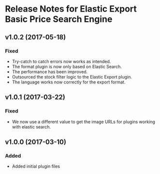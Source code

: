 # Release Notes for Elastic Export Basic Price Search Engine

## v1.0.2 (2017-05-18)

### Fixed
- Try-catch to catch errors now works as intended.
- The format plugin is now only based on Elastic Search.
- The performance has been improved.
- Outsourced the stock filter logic to the Elastic Export plugin.
- The language works now correctly for the export format.

## v1.0.1 (2017-03-22)

### Fixed
- We now use a different value to get the image URLs for plugins working with elastic search.

## v1.0.0 (2017-03-10)
 
### Added
- Added initial plugin files